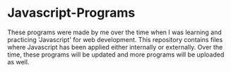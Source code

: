 # Javascript-Programs
 
These programs were made by me over the time when I was learning and practicing 'Javascript' for web development. This repository contains files where Javascript has been applied either internally or externally. Over the time, these programs will be updated and more programs will be uploaded as well.